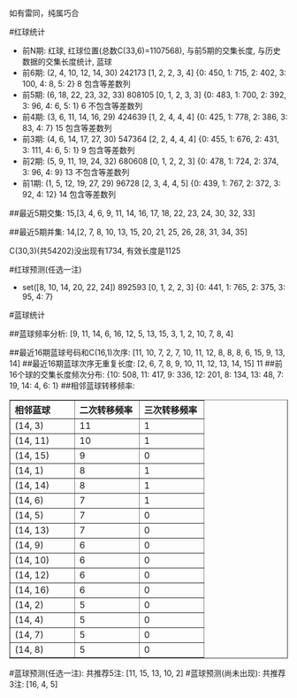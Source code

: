 <!-- 
.. title: 双色球2014091期(2014-08-10)数据分析报告
.. slug: slott-2014091-2014-08-10-report
.. date: 2014-08-11 08:00:00 UTC+08:00
.. tags: Lottery
.. link: 
.. description: 
.. type: text
-->

如有雷同，纯属巧合

<!-- TEASER_END-->

#红球统计

- 前N期: 红球, 红球位置(总数C(33,6)=1107568), 与前5期的交集长度, 与历史数据的交集长度统计, 蓝球
- 前6期: (2, 4, 10, 12, 14, 30) 242173 [1, 2, 2, 3, 4] {0: 450, 1: 715, 2: 402, 3: 100, 4: 8, 5: 2} 8 包含等差数列
- 前5期: (6, 18, 22, 23, 32, 33) 808105 [0, 1, 2, 3, 3] {0: 483, 1: 700, 2: 392, 3: 96, 4: 6, 5: 1} 6 不包含等差数列
- 前4期: (3, 6, 11, 14, 16, 29) 424639 [1, 2, 4, 4, 4] {0: 425, 1: 778, 2: 386, 3: 83, 4: 7} 15 包含等差数列
- 前3期: (4, 6, 14, 17, 27, 30) 547364 [2, 2, 4, 4, 4] {0: 455, 1: 676, 2: 431, 3: 111, 4: 6, 5: 1} 9 包含等差数列
- 前2期: (5, 9, 11, 19, 24, 32) 680608 [0, 1, 2, 2, 3] {0: 478, 1: 724, 2: 374, 3: 96, 4: 9} 13 不包含等差数列
- 前1期: (1, 5, 12, 19, 27, 29) 96728 [2, 3, 4, 4, 5] {0: 439, 1: 767, 2: 372, 3: 92, 4: 12} 14 包含等差数列

##最近5期交集:
15,[3, 4, 6, 9, 11, 14, 16, 17, 18, 22, 23, 24, 30, 32, 33]

##最近5期并集:
14,[2, 7, 8, 10, 13, 15, 20, 21, 25, 26, 28, 31, 34, 35]

C(30,3)(共54202)没出现有1734, 
有效长度是1125

#红球预测(任选一注)

- set([8, 10, 14, 20, 22, 24]) 892593 [0, 1, 2, 2, 3] {0: 441, 1: 765, 2: 375, 3: 95, 4: 7}

#蓝球统计

##蓝球频率分析:
[9, 11, 14, 6, 16, 12, 5, 13, 15, 3, 1, 2, 10, 7, 8, 4]

##最近16期蓝球号码和C(16,1)次序:
[11, 10, 7, 2, 7, 10, 11, 12, 8, 8, 8, 6, 15, 9, 13, 14]
##最近16期蓝球次序无重复长度:
[2, 6, 7, 8, 9, 10, 11, 12, 13, 14, 15] 11
##前16个球的交集长度频次分布:
{10: 508, 11: 417, 9: 336, 12: 201, 8: 134, 13: 48, 7: 19, 14: 4, 6: 1}
##相邻蓝球转移频率:
<table border="1" class="table table-striped dataframe">
  <thead>
    <tr style="text-align: left;">
      <th style="min-width: 100px;">相邻蓝球</th>
      <th style="min-width: 100px;">二次转移频率</th>
      <th style="min-width: 100px;">三次转移频率</th>
    </tr>
  </thead>
  <tbody>
    <tr>
      <td>  (14, 3)</td>
      <td> 11</td>
      <td> 1</td>
    </tr>
    <tr>
      <td> (14, 11)</td>
      <td> 10</td>
      <td> 1</td>
    </tr>
    <tr>
      <td> (14, 15)</td>
      <td>  9</td>
      <td> 0</td>
    </tr>
    <tr>
      <td>  (14, 1)</td>
      <td>  8</td>
      <td> 1</td>
    </tr>
    <tr>
      <td> (14, 14)</td>
      <td>  8</td>
      <td> 1</td>
    </tr>
    <tr>
      <td>  (14, 6)</td>
      <td>  7</td>
      <td> 1</td>
    </tr>
    <tr>
      <td>  (14, 5)</td>
      <td>  7</td>
      <td> 0</td>
    </tr>
    <tr>
      <td> (14, 13)</td>
      <td>  7</td>
      <td> 0</td>
    </tr>
    <tr>
      <td>  (14, 9)</td>
      <td>  6</td>
      <td> 0</td>
    </tr>
    <tr>
      <td> (14, 10)</td>
      <td>  6</td>
      <td> 0</td>
    </tr>
    <tr>
      <td> (14, 12)</td>
      <td>  6</td>
      <td> 0</td>
    </tr>
    <tr>
      <td> (14, 16)</td>
      <td>  6</td>
      <td> 0</td>
    </tr>
    <tr>
      <td>  (14, 2)</td>
      <td>  5</td>
      <td> 0</td>
    </tr>
    <tr>
      <td>  (14, 4)</td>
      <td>  5</td>
      <td> 0</td>
    </tr>
    <tr>
      <td>  (14, 7)</td>
      <td>  5</td>
      <td> 0</td>
    </tr>
    <tr>
      <td>  (14, 8)</td>
      <td>  5</td>
      <td> 0</td>
    </tr>
  </tbody>
</table>
#蓝球预测(任选一注):
共推荐5注: [11, 15, 13, 10, 2]
#蓝球预测(尚未出现):
共推荐3注: [16, 4, 5]

